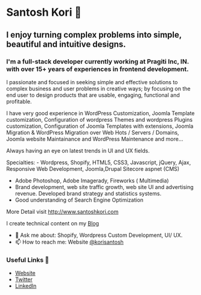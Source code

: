 # Santosh Kori 👋

## I enjoy turning complex problems into simple, beautiful and intuitive designs. 
### I'm a full-stack developer currently working at Pragiti Inc, IN. with over 15+ years of experiences in frontend development.

I passionate and focused in seeking simple and effective solutions to complex business and user problems in creative ways; by focusing on the end user to design products that are usable, engaging, functional and profitable.

I have very good experience in WordPress Customization, Joomla Template customization, Configuration of wordpress Themes and wordpress Plugins customization, Configuration of Joomla Templates with extensions, Joomla Migration & WordPress Migration over Web Hots / Servers / Domains, Joomla website Maintainance and WordPress Maintenance and more…

Always having an eye on latest trends in UI and UX fields.

Specialties: - Wordpress, Shopify, HTML5, CSS3, Javascript, jQuery, Ajax, Responsive Web Development, Joomla,Drupal Sitecore aspnet (CMS)
- Adobe Photoshop, Adobe Imagerady, Fireworks ( Multimedia)
- Brand development, web site traffic growth, web site UI and advertising revenue. Developed brand strategy and statistics systems.
- Good understanding of Search Engine Optimization

More Detail visit http://www.santoshkori.com 

I create technical content on my [Blog](http://www.santoshkori.com/blog)
- 💬 Ask me about: Shopify, Wordpress Custom Development, UI/ UX.
- 📫 How to reach me: Website [@korisantosh](http://www.santoshkori.com/blog)

### Useful Links 💙

- [Website](http://www.santoshkori.com)
- [Twitter](https://twitter.com/santoshkori)
- [LinkedIn](https://linkedin.com/in/santoshkori/)

<!--
**korisantosh/korisantosh** is a ✨ _special_ ✨ repository because its `README.md` (this file) appears on your GitHub profile.

Here are some ideas to get you started:

- 🔭 I’m currently working on ...
- 🌱 I’m currently learning ...
- 👯 I’m looking to collaborate on ...
- 🤔 I’m looking for help with ...
- 💬 Ask me about ...
- 📫 How to reach me: ...
- 😄 Pronouns: ...
- ⚡ Fun fact: ...
-->
